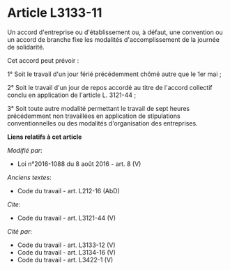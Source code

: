 # Article L3133-11

Un accord d'entreprise ou d'établissement ou, à défaut, une convention ou un accord de branche fixe les modalités
d'accomplissement de la journée de solidarité. 

Cet accord peut prévoir : 

1° Soit le travail d'un jour férié précédemment chômé autre que le 1er mai ; 

2° Soit le travail d'un jour de repos accordé au titre de l'accord collectif conclu en application de l'article L. 3121-44 ; 

3° Soit toute autre modalité permettant le travail de sept heures précédemment non travaillées en application de stipulations
conventionnelles ou des modalités d'organisation des entreprises.

**Liens relatifs à cet article**

_Modifié par_:

  - Loi n°2016-1088 du 8 août 2016 - art. 8 (V)

_Anciens textes_:

  - Code du travail - art. L212-16 (AbD)

_Cite_:

  - Code du travail - art. L3121-44 (V)

_Cité par_:

  - Code du travail - art. L3133-12 (V)
  - Code du travail - art. L3134-16 (V)
  - Code du travail - art. L3422-1 (V)
